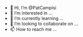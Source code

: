 - 👋 Hi, I’m @PatCampisi
- 👀 I’m interested in ...
- 🌱 I’m currently learning ...
- 💞️ I’m looking to collaborate on ...
- 📫 How to reach me ...

<!---
PatCampisi/PatCampisi is a ✨ special ✨ repository because its `README.md` (this file) appears on your GitHub profile.
You can click the Preview link to take a look at your changes.
--->
